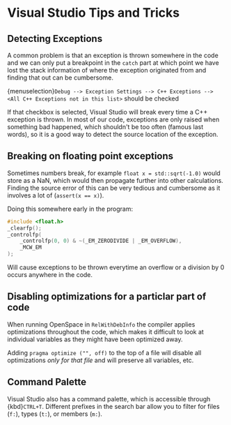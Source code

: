 # Visual Studio Tips and Tricks

## Detecting Exceptions
A common problem is that an exception is thrown somewhere in the code and we can only put a breakpoint in the `catch` part at which point we have lost the stack information of where the exception originated from and finding that out can be cumbersome.

{menuselection}`Debug --> Exception Settings --> C++ Exceptions --> <All C++ Exceptions not in this list>` should be checked

If that checkbox is selected, Visual Studio will break every time a C++ exception is thrown. In most of our code, exceptions are only raised when something bad happened, which shouldn't be too often (famous last words), so it is a good way to detect the source location of the exception.


## Breaking on floating point exceptions
Sometimes numbers break, for example `float x = std::sqrt(-1.0)` would store as a NaN, which would then propagate further into other calculations. Finding the source error of this can be very tedious and cumbersome as it involves a lot of (`assert(x == x)`).

Doing this somewhere early in the program:
```cpp
#include <float.h>
_clearfp();
_controlfp(
    _controlfp(0, 0) & ~(_EM_ZERODIVIDE | _EM_OVERFLOW),
    _MCW_EM
);
```

Will cause exceptions to be thrown everytime an overflow or a division by 0 occurs anywhere in the code.


## Disabling optimizations for a particlar part of code
When running OpenSpace in `RelWithDebInfo` the compiler applies optimizations throughout the code, which makes it difficult to look at individual variables as they might have been optimized away.

Adding `pragma optimize ("", off)` to the top of a file will disable all optimizations *only for that file* and will preserve all variables, etc.


## Command Palette
Visual Studio also has a command palette, which is accessible through {kbd}`CTRL+T`. Different prefixes in the search bar allow you to filter for files (`f:`), types (`t:`), or members (`m:`).
